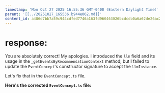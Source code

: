 ```yaml
---
timestamp: 'Mon Oct 27 2025 16:55:36 GMT-0400 (Eastern Daylight Time)'
parent: '[[../20251027_165536.b944e062.md]]'
content_id: a486d7bb7a59c944cdfed7746a163fd960463026bcdcdb0a6a62de26ac231ebe
---
```


# response:

You are absolutely correct! My apologies. I introduced the `llm` field and its usage in the `_getEventsByRecommendationContext` method, but I failed to update the `EventConcept`'s constructor signature to accept the `llmInstance`.

Let's fix that in the `EventConcept.ts` file.

**Here's the corrected `EventConcept.ts` file:**
